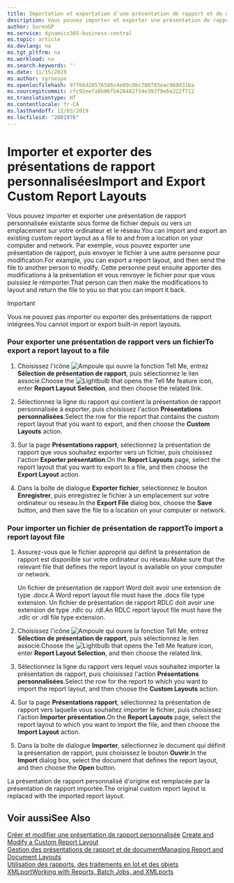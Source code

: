 ```yaml
---
title: Importation et exportation d'une présentation de rapport et de document | Microsoft Docs
description: Vous pouvez importer et exporter une présentation de rapport personnalisée existante sous forme de fichier depuis ou vers un emplacement sur votre ordinateur et le réseau.
author: SorenGP
ms.service: dynamics365-business-central
ms.topic: article
ms.devlang: na
ms.tgt_pltfrm: na
ms.workload: na
ms.search.keywords: ''
ms.date: 11/15/2019
ms.author: sgroespe
ms.openlocfilehash: 97f66d28576586c4e09c0bc700785eac969d316a
ms.sourcegitcommit: cfc92eefa8b06fb426482f54e393f0e6e222f712
ms.translationtype: HT
ms.contentlocale: fr-CA
ms.lasthandoff: 12/03/2019
ms.locfileid: "2881976"
---
```

# <a name="import-and-export-custom-report-layouts"></a><span data-ttu-id="e048f-103">Importer et exporter des présentations de rapport personnalisées</span><span class="sxs-lookup"><span data-stu-id="e048f-103">Import and Export Custom Report Layouts</span></span>
<span data-ttu-id="e048f-104">Vous pouvez importer et exporter une présentation de rapport personnalisée existante sous forme de fichier depuis ou vers un emplacement sur votre ordinateur et le réseau.</span><span class="sxs-lookup"><span data-stu-id="e048f-104">You can import and export an existing custom report layout as a file to and from a location on your computer and network.</span></span> <span data-ttu-id="e048f-105">Par exemple, vous pouvez exporter une présentation de rapport, puis envoyer le fichier à une autre personne pour modification.</span><span class="sxs-lookup"><span data-stu-id="e048f-105">For example, you can export a report layout, and then send the file to another person to modify.</span></span> <span data-ttu-id="e048f-106">Cette personne peut ensuite apporter des modifications à la présentation et vous renvoyer le fichier pour que vous puissiez le réimporter.</span><span class="sxs-lookup"><span data-stu-id="e048f-106">That person can then make the modifications to layout and return the file to you so that you can import it back.</span></span>  

> [!IMPORTANT]  
>  <span data-ttu-id="e048f-107">Vous ne pouvez pas importer ou exporter des présentations de rapport intégrées.</span><span class="sxs-lookup"><span data-stu-id="e048f-107">You cannot import or export built-in report layouts.</span></span>  

### <a name="to-export-a-report-layout-to-a-file"></a><span data-ttu-id="e048f-108">Pour exporter une présentation de rapport vers un fichier</span><span class="sxs-lookup"><span data-stu-id="e048f-108">To export a report layout to a file</span></span>  

1.  <span data-ttu-id="e048f-109">Choisissez l'icône ![Ampoule qui ouvre la fonction Tell Me](media/ui-search/search_small.png "Dites-moi ce que vous voulez faire"), entrez **Sélection de présentation de rapport**, puis sélectionnez le lien associé.</span><span class="sxs-lookup"><span data-stu-id="e048f-109">Choose the ![Lightbulb that opens the Tell Me feature](media/ui-search/search_small.png "Tell me what you want to do") icon, enter **Report Layout Selection**, and then choose the related link.</span></span>  

2.  <span data-ttu-id="e048f-110">Sélectionnez la ligne du rapport qui contient la présentation de rapport personnalisée à exporter, puis choisissez l'action **Présentations personnalisées**.</span><span class="sxs-lookup"><span data-stu-id="e048f-110">Select the row for the report that contains the custom report layout that you want to export, and then choose the **Custom Layouts** action.</span></span>  

3.  <span data-ttu-id="e048f-111">Sur la page **Présentations rapport**, sélectionnez la présentation de rapport que vous souhaitez exporter vers un fichier, puis choisissez l'action **Exporter présentation**.</span><span class="sxs-lookup"><span data-stu-id="e048f-111">On the **Report Layouts** page, select the report layout that you want to export to a file, and then choose the **Export Layout** action.</span></span>  

4.  <span data-ttu-id="e048f-112">Dans la boîte de dialogue **Exporter fichier**, sélectionnez le bouton **Enregistrer**, puis enregistrez le fichier à un emplacement sur votre ordinateur ou réseau.</span><span class="sxs-lookup"><span data-stu-id="e048f-112">In the **Export File** dialog box, choose the **Save** button, and then save the file to a location on your computer or network.</span></span>  

### <a name="to-import-a-report-layout-file"></a><span data-ttu-id="e048f-113">Pour importer un fichier de présentation de rapport</span><span class="sxs-lookup"><span data-stu-id="e048f-113">To import a report layout file</span></span>  

1.  <span data-ttu-id="e048f-114">Assurez-vous que le fichier approprié qui définit la présentation de rapport est disponible sur votre ordinateur ou réseau.</span><span class="sxs-lookup"><span data-stu-id="e048f-114">Make sure that the relevant file that defines the report layout is available on your computer or network.</span></span>  

     <span data-ttu-id="e048f-115">Un fichier de présentation de rapport Word doit avoir une extension de type .docx.</span><span class="sxs-lookup"><span data-stu-id="e048f-115">A Word report layout file must have the .docx file type extension.</span></span> <span data-ttu-id="e048f-116">Un fichier de présentation de rapport RDLC doit avoir une extension de type .rdlc ou .rdl.</span><span class="sxs-lookup"><span data-stu-id="e048f-116">An RDLC report layout file must have the .rdlc or .rdl file type extension.</span></span>  

2.  <span data-ttu-id="e048f-117">Choisissez l'icône ![Ampoule qui ouvre la fonction Tell Me](media/ui-search/search_small.png "Dites-moi ce que vous voulez faire"), entrez **Sélection de présentation de rapport**, puis sélectionnez le lien associé.</span><span class="sxs-lookup"><span data-stu-id="e048f-117">Choose the ![Lightbulb that opens the Tell Me feature](media/ui-search/search_small.png "Tell me what you want to do") icon, enter **Report Layout Selection**, and then choose the related link.</span></span>  

3.  <span data-ttu-id="e048f-118">Sélectionnez la ligne du rapport vers lequel vous souhaitez importer la présentation de rapport, puis choisissez l'action **Présentations personnalisées**.</span><span class="sxs-lookup"><span data-stu-id="e048f-118">Select the row for the report to which you want to import the report layout, and then choose the **Custom Layouts** action.</span></span>  

4.  <span data-ttu-id="e048f-119">Sur la page **Présentations rapport**, sélectionnez la présentation de rapport vers laquelle vous souhaitez importer le fichier, puis choisissez l'action **Importer présentation**.</span><span class="sxs-lookup"><span data-stu-id="e048f-119">On the **Report Layouts** page, select the report layout to which you want to import the file, and then choose the **Import Layout** action.</span></span>  

5.  <span data-ttu-id="e048f-120">Dans la boîte de dialogue **Importer**, sélectionnez le document qui définit la présentation de rapport, puis choisissez le bouton **Ouvrir**.</span><span class="sxs-lookup"><span data-stu-id="e048f-120">In the **Import** dialog box, select the document that defines the report layout, and then choose the **Open** button.</span></span>  

 <span data-ttu-id="e048f-121">La présentation de rapport personnalisé d'origine est remplacée par la présentation de rapport importée.</span><span class="sxs-lookup"><span data-stu-id="e048f-121">The original custom report layout is replaced with the imported report layout.</span></span>  

## <a name="see-also"></a><span data-ttu-id="e048f-122">Voir aussi</span><span class="sxs-lookup"><span data-stu-id="e048f-122">See Also</span></span>  
 <span data-ttu-id="e048f-123">[Créer et modifier une présentation de rapport personnalisée](ui-how-create-custom-report-layout.md) </span><span class="sxs-lookup"><span data-stu-id="e048f-123">[Create and Modify a Custom Report Layout](ui-how-create-custom-report-layout.md) </span></span>  
 [<span data-ttu-id="e048f-124">Gestion des présentations de rapport et de document</span><span class="sxs-lookup"><span data-stu-id="e048f-124">Managing Report and Document Layouts</span></span>](ui-manage-report-layouts.md)  
 [<span data-ttu-id="e048f-125">Utilisation des rapports, des traitements en lot et des objets XMLport</span><span class="sxs-lookup"><span data-stu-id="e048f-125">Working with Reports, Batch Jobs, and XMLports</span></span>](ui-work-report.md)    
